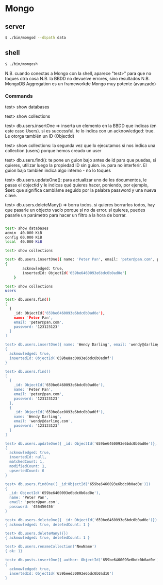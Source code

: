 # Mongo

## server

```sh
$ ./bin/mongod --dbpath data
```

## shell

```sh (estando en la carpeta de shell)
$ ./bin/mongosh
```

N.B. cuando conectas a Mongo con la shell, aparece "test>" para que no toques otra cosa
N.B. la BBDD no devuelve errores, sino resultados
N.B. MongoDB Aggregation es un frameworkde Mongo muy potente (avanzado)

### Commands

test> show databases

test> show collections

test> db.users.insertOne => inserta un elemento en la BBDD que indicas (en este caso Users).
si es successful, te lo indica con un acknowledged: true. Le otorga también un ID (ObjectId)

test> show collections: la segunda vez que lo ejecutamos sí nos indica una collection (users) porque hemos creado un user

test> db.users.find(): te pone un guion bajo antes de id para que puedas, si quieres, utilizar luego la propiedad ID sin guion. ie. para no interferir. El guion bajo también indica algo interno - no lo toques

test> db.users.updateOne(): para actualizar uno de los documentos, le pasas el objectid y le indicas qué quieres hacer, poniendo, por ejemplo, $set: que significa cambiáme seguido por la palabra password y una nueva clave.

test> db.users.deleteMany() => borra todos. si quieres borrarlos todos, hay que pasarle un objecto vacío porque si no da error. si quieres, puedes pasarle un parámetro para hacer un filtro a la hora de borrar.

```sh

test> show databases
admin  40.000 KiB
config 60.000 KiB
local  40.000 KiB

test> show collections

test> db.users.insertOne({ name: 'Peter Pan', email: 'peter@pan.com', password: '123123123'})
{
        acknowledged: true,
        insertedId: ObjectId('659be6460093e6bdc0b0ad0e')
    }

test> show collections
users

test> db.users.find()
[
  {
    _id: ObjectId('659be6460093e6bdc0b0ad0e'),
    name: 'Peter Pan',
    email: 'peter@pan.com',
    password: '123123123'
  }
]

test> db.users.insertOne({ name: 'Wendy Darling', email: 'wendy@darling.com', password: '123123123'})
{
  acknowledged: true,
  insertedId: ObjectId('659be8ac0093e6bdc0b0ad0f')
}

test> db.users.find()
[
  {
    _id: ObjectId('659be6460093e6bdc0b0ad0e'),
    name: 'Peter Pan',
    email: 'peter@pan.com',
    password: '123123123'
  },
  {
    _id: ObjectId('659be8ac0093e6bdc0b0ad0f'),
    name: 'Wendy Darling',
    email: 'wendy@darling.com',
    password: '123123123'
  }
]

test> db.users.updateOne({ _id: ObjectId('659be6460093e6bdc0b0ad0e')}, {$set:{ password: '456456456'}})
{
  acknowledged: true,
  insertedId: null,
  matchedCount: 1,
  modifiedCount: 1,
  upsertedCount: 0
}

test> db.users.findOne({ _id:ObjectId('659be6460093e6bdc0b0ad0e')})
{
  _id: ObjectId('659be6460093e6bdc0b0ad0e'),
  name: 'Peter Pan',
  email: 'peter@pan.com',
  password: '456456456'
}

test> db.users.deleteOne({ _id: ObjectId('659be6460093e6bdc0b0ad0e')})
{ acknowledged: true, deletedCount: 1 }

test> db.users.deleteMany({})
{ acknowledged: true, deletedCount: 1 }

test> db.users.renameCollection('NewName')
{ ok: 1}

test> db.posts.insertOne({ author: ObjectId('659be6460093e6bdc0b0ad0e'), image: 'https://www.rollingstone.com/wp-content/uploads/2023/08/ken-song.jpg', text: 'Just Ken', likes: []})
{
  acknowledged: true,
  insertedId: ObjectId('659beed30093e6bdc0b0ad10')
}
```
